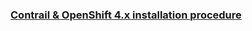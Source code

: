 ### [Contrail & OpenShift 4.x installation procedure](https://github.com/ovaleanujnpr/openshift4.x/blob/master/docs/ocp4-contrail-azure.md)
